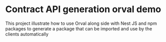 # Contract API generation orval demo

This project illustrate how to use Orval along side with Nest JS and npm packages to generate a package that can be imported and use by the clients automatically